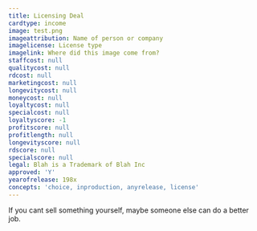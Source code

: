 ```yaml
---
title: Licensing Deal
cardtype: income
image: test.png
imageattribution: Name of person or company
imagelicense: License type
imagelink: Where did this image come from?
staffcost: null
qualitycost: null
rdcost: null
marketingcost: null
longevitycost: null
moneycost: null
loyaltycost: null
specialcost: null
loyaltyscore: -1
profitscore: null
profitlength: null
longevityscore: null
rdscore: null
specialscore: null
legal: Blah is a Trademark of Blah Inc
approved: 'Y'
yearofrelease: 198x
concepts: 'choice, inproduction, anyrelease, license'
---
```


If you cant sell something yourself, maybe someone else can do a better job.
